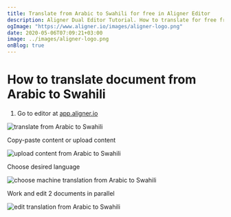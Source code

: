```yaml
---
title: Translate from Arabic to Swahili for free in Aligner Editor
description: Aligner Dual Editor Tutorial. How to translate for free from Arabic to Swahili. Aligner is multilingual document management platform. 
ogImage: "https://www.aligner.io/images/aligner-logo.png"
date: 2020-05-06T07:09:21+03:00
image: ../images/aligner-logo.png
onBlog: true
---
```


# How to translate document from Arabic to Swahili

1. Go to editor at [app.aligner.io](https://app.aligner.io "Aligner App web page")

![translate from Arabic to Swahili](../aligner-blank-editor.png "translate from Arabic to Swahili")

Copy-paste content or upload content

![upload content from Arabic to Swahili](../aligner-uploaded-document.png "upload content from Arabic to Swahili")

Choose desired language

![choose machine translation from Arabic to Swahili](../aligner-language-dropdown.png "choose machine translation from Arabic to Swahili")

Work and edit 2 documents in parallel

![edit translation from Arabic to Swahili](../aligner-double-sitded-editor.png "edit translation from Arabic to Swahili")

